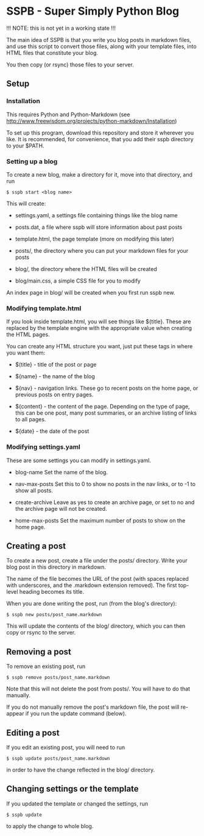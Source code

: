 
SSPB - Super Simply Python Blog
===============================

!!! NOTE: this is not yet in a working state !!!

The main idea of SSPB is that you write you blog posts in markdown
files, and use this script to convert those files, along with your
template files, into HTML files that constitute your blog. 

You then copy (or rsync) those files to your server. 


Setup
-----

### Installation

This requires Python and Python-Markdown 
(see http://www.freewisdom.org/projects/python-markdown/Installation)

To set up this program, download this repository and store it wherever
you like. It is recommended, for convenience, that you add their sspb
directory to your $PATH.

### Setting up a blog

To create a new blog, make a directory for it, move into that
directory, and run

    $ sspb start <blog name>

This will create:

- settings.yaml, a settings file containing things like the blog name

- posts.dat, a file where sspb will store information about past posts

- template.html, the page template (more on modifying this later)

- posts/, the directory where you can put your markdown files for your
  posts

- blog/, the directory where the HTML files will be created

- blog/main.css, a simple CSS file for you to modify

An index page in blog/ will be created when you first run sspb new.


### Modifying template.html

If you look inside template.html, you will see things like
${title}. These are replaced by the template engine with the
appropriate value when creating the HTML pages. 

You can create any HTML structure you want, just put these tags in
where you want them:

- $(title} - title of the post or page

- ${name} - the name of the blog

- ${nav} - navigation links. These go to recent posts on the home
  page, or previous posts on entry pages.

- ${content} - the content of the page. Depending on the type of page,
this can be one post, many post summaries, or an archive listing of
links to all pages. 

- ${date} - the date of the post


### Modifying settings.yaml

These are some settings you can modify in settings.yaml. 

- blog-name
  Set the name of the blog.

- nav-max-posts
  Set this to 0 to show no posts in the nav links, or to -1 to show
  all posts.

- create-archive
  Leave as yes to create an archive page, or set to no and the
  archive page will not be created.

- home-max-posts
  Set the maximum number of posts to show on the home page. 


Creating a post
---------------

To create a new post, create a file under the posts/ directory. Write
your blog post in this directory in markdown. 

The name of the file becomes the URL of the post (with spaces
replaced with underscores, and the .markdown extension removed).
The first top-level heading becomes its title.  

When you are done writing the post, run (from the blog's directory):

    $ sspb new posts/post_name.markdown

This will update the contents of the blog/ directory, which you can
then copy or rsync to the server.


Removing a post
---------------

To remove an existing post, run

    $ sspb remove posts/post_name.markdown

Note that this will not delete the post from posts/. You will have to
do that manually. 

If you do not manually remove the post's markdown file, the post will
re-appear if you run the update command (below). 


Editing a post
--------------

If you edit an existing post, you will need to run

    $ sspb update posts/post_name.markdown

in order to have the change reflected in the blog/ directory.


Changing settings or the template
---------------------------------

If you updated the template or changed the settings, run

    $ sspb update

to apply the change to whole blog.







